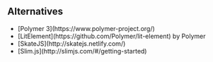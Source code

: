 <section>
    <h2>Alternatives</h2>
    <ul>
        <li>[Polymer 3](https://www.polymer-project.org/)</li>
        <li>[LitElement](https://github.com/Polymer/lit-element) by Polymer</li>
        <li>[SkateJS](http://skatejs.netlify.com/)</li>
        <li>[Slim.js](http://slimjs.com/#/getting-started)</li>
    </ul>
    <aside class="notes">
        <b></b>
    </aside>
</section>